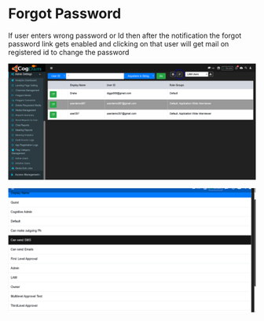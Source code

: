 # Forgot Password

If user enters wrong password or Id then after the notification the forgot password link gets enabled and clicking on that user will get mail on registered id to change the password

![](../.gitbook/assets/image%20%28234%29.png)

![](../.gitbook/assets/image%20%28247%29.png)






